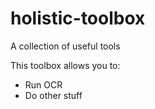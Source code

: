 # holistic-toolbox
A collection of useful tools

This toolbox allows you to:

- Run OCR 
- Do other stuff
